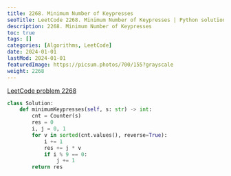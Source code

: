 ```yaml
---
title: 2268. Minimum Number of Keypresses
seoTitle: LeetCode 2268. Minimum Number of Keypresses | Python solution and explanation
description: 2268. Minimum Number of Keypresses
toc: true
tags: []
categories: [Algorithms, LeetCode]
date: 2024-01-01
lastMod: 2024-01-01
featuredImage: https://picsum.photos/700/155?grayscale
weight: 2268
---
```


[LeetCode problem 2268](https://leetcode.com/problems/minimum-number-of-keypresses/)

```python
class Solution:
    def minimumKeypresses(self, s: str) -> int:
        cnt = Counter(s)
        res = 0
        i, j = 0, 1
        for v in sorted(cnt.values(), reverse=True):
            i += 1
            res += j * v
            if i % 9 == 0:
                j += 1
        return res

```
